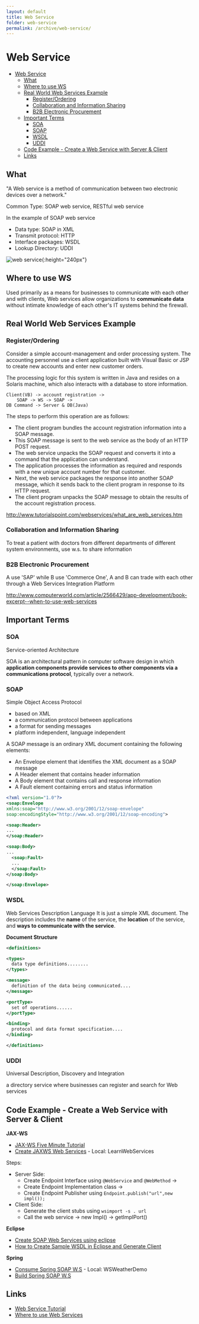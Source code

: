 ```yaml
---
layout: default
title: Web Service
folder: web-service
permalink: /archive/web-service/
---
```


# Web Service

<!-- TOC depth:6 withLinks:1 updateOnSave:1 orderedList:0 -->

- [Web Service](#web-service)
	- [What](#what)
	- [Where to use WS](#where-to-use-ws)
	- [Real World Web Services Example](#real-world-web-services-example)
		- [Register/Ordering](#registerordering)
		- [Collaboration and Information Sharing](#collaboration-and-information-sharing)
		- [B2B Electronic Procurement](#b2b-electronic-procurement)
	- [Important Terms](#important-terms)
		- [SOA](#soa)
		- [SOAP](#soap)
		- [WSDL](#wsdl)
		- [UDDI](#uddi)
	- [Code Example - Create a Web Service with Server & Client](#code-example-create-a-web-service-with-server-client)
	- [Links](#links)
<!-- /TOC -->

## What

"A Web service is a method of communication between two electronic devices over a network."

Common Type: SOAP web service, RESTful web service

In the example of SOAP web service

- Data type: SOAP in XML
- Transmit protocol: HTTP
- Interface packages: WSDL
- Lookup Directory: UDDI

![web service](./img/web-service.png){:height="240px"}

## Where to use WS
Used primarily as a means for businesses to communicate with each other and with clients, Web services allow organizations to **communicate data** without intimate knowledge of each other's IT systems behind the firewall.

## Real World Web Services Example

### Register/Ordering
Consider a simple account-management and order processing system. The accounting personnel use a client application built with Visual Basic or JSP to create new accounts and enter new customer orders.

The processing logic for this system is written in Java and resides on a Solaris machine, which also interacts with a database to store information.

~~~
Client(VB) -> account registration ->
	SOAP -> WS -> SOAP ->
DB Command -> Server & DB(Java)
~~~

The steps to perform this operation are as follows:

- The client program bundles the account registration information into a SOAP message.
- This SOAP message is sent to the web service as the body of an HTTP POST request.
- The web service unpacks the SOAP request and converts it into a command that the application can understand.
- The application processes the information as required and responds with a new unique account number for that customer.
- Next, the web service packages the response into another SOAP message, which it sends back to the client program in response to its HTTP request.
- The client program unpacks the SOAP message to obtain the results of the account registration process.

<http://www.tutorialspoint.com/webservices/what_are_web_services.htm>

### Collaboration and Information Sharing
To treat a patient with doctors from different departments of different system environments, use w.s. to share information

### B2B Electronic Procurement
A use 'SAP' while B use 'Commerce One', A and B can trade with each other through a Web Services Integration Platform

<http://www.computerworld.com/article/2566429/app-development/book-excerpt--when-to-use-web-services>

## Important Terms

### SOA
Service-oriented Architecture

SOA is an architectural pattern in computer software design in which **application components provide services to other components via a communications protocol**, typically over a network.

### SOAP
Simple Object Access Protocol

- based on XML
- a communication protocol between applications
- a format for sending messages
- platform independent, language independent

A SOAP message is an ordinary XML document containing the following elements:

- An Envelope element that identifies the XML document as a SOAP message
- A Header element that contains header information
- A Body element that contains call and response information
- A Fault element containing errors and status information

~~~ xml
<?xml version="1.0"?>
<soap:Envelope
xmlns:soap="http://www.w3.org/2001/12/soap-envelope"
soap:encodingStyle="http://www.w3.org/2001/12/soap-encoding">

<soap:Header>
...
</soap:Header>

<soap:Body>
...
  <soap:Fault>
  ...
  </soap:Fault>
</soap:Body>

</soap:Envelope>
~~~

### WSDL
Web Services Description Language
It is just a simple XML document.
The description includes the **name** of the service, the **location** of the service, and **ways to communicate with the service**.

**Document Structure**

~~~ xml
<definitions>

<types>
  data type definitions........
</types>

<message>
  definition of the data being communicated....
</message>

<portType>
  set of operations......
</portType>

<binding>
  protocol and data format specification....
</binding>

</definitions>
~~~

### UDDI
Universal Description, Discovery and Integration

a directory service where businesses can register and search for Web services

## Code Example - Create a Web Service with Server & Client
**JAX-WS**

- [JAX-WS Five Minute Tutorial](http://java.dzone.com/articles/jax-ws-hello-world)
- [Create JAXWS Web Services](http://www.java2blog.com/2013/03/jaxws-web-service-eclipse-tutorial.html) - Local: LearnWebServices

Steps:

- Server Side:
	- Create Endpoint Interface using `@WebService` and `@WebMethod` ->
  - Create Endpoint Implementation class ->
  - Create Endpoint Publisher using `Endpoint.publish("url",new impl());`
- Client Side:
  - Generate the client stubs using `wsimport -s . url`
  - Call the web service -> new Impl() -> getImplPort()

**Eclipse**

- [Create SOAP Web Services using eclipse](http://www.java2blog.com/2013/03/soap-web-service-example-in-java-using.html)
- [How to Create Sample WSDL in Eclipse and Generate Client](http://crunchify.com/create-sample-wsdl-in-eclipse-and-generate-client/)

**Spring**

- [Consume Spring SOAP W.S](https://spring.io/guides/gs/consuming-web-service/) - Local: WSWeatherDemo
- [Build Spring SOAP W.S](http://briansjavablog.blogspot.com/2013/01/spring-web-services-tutorial.html)

## Links

- [Web Service Tutorial](http://www.java2blog.com/2013/03/soap-web-service-tutorial.html)
- [Where to use Web Services](http://www.computerworld.com/article/2566429/app-development/book-excerpt--when-to-use-web-services.html)
